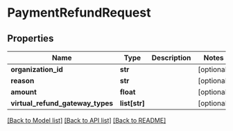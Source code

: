 # PaymentRefundRequest

## Properties
Name | Type | Description | Notes
------------ | ------------- | ------------- | -------------
**organization_id** | **str** |  | [optional] 
**reason** | **str** |  | [optional] 
**amount** | **float** |  | [optional] 
**virtual_refund_gateway_types** | **list[str]** |  | [optional] 

[[Back to Model list]](../README.md#documentation-for-models) [[Back to API list]](../README.md#documentation-for-api-endpoints) [[Back to README]](../README.md)

